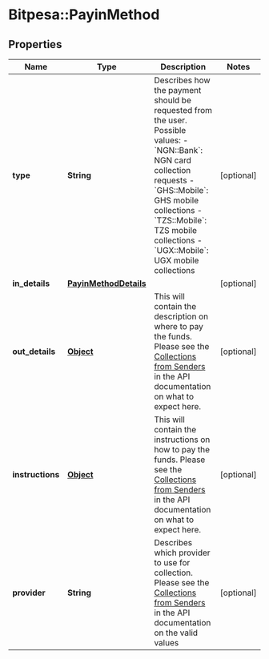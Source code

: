 # Bitpesa::PayinMethod

## Properties
Name | Type | Description | Notes
------------ | ------------- | ------------- | -------------
**type** | **String** | Describes how the payment should be requested from the user.  Possible values: - &#x60;NGN::Bank&#x60;: NGN card collection requests - &#x60;GHS::Mobile&#x60;: GHS mobile collections - &#x60;TZS::Mobile&#x60;: TZS mobile collections - &#x60;UGX::Mobile&#x60;: UGX mobile collections  | [optional] 
**in_details** | [**PayinMethodDetails**](PayinMethodDetails.md) |  | [optional] 
**out_details** | [**Object**](.md) | This will contain the description on where to pay the funds. Please see the [Collections from Senders](https://github.com/bitpesa/api-documentation/blob/master/additional-features.md#collections-from-senders) in the API documentation on what to expect here. | [optional] 
**instructions** | [**Object**](.md) | This will contain the instructions on how to pay the funds. Please see the [Collections from Senders](https://github.com/bitpesa/api-documentation/blob/master/additional-features.md#collections-from-senders) in the API documentation on what to expect here. | [optional] 
**provider** | **String** | Describes which provider to use for collection. Please see the [Collections from Senders](https://github.com/bitpesa/api-documentation/blob/master/additional-features.md#collections-from-senders) in the API documentation on the valid values | [optional] 


